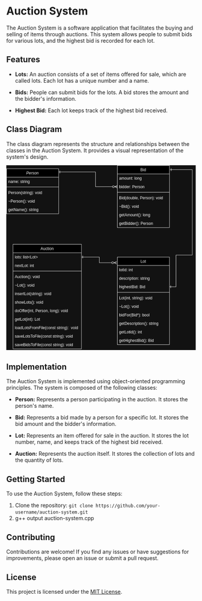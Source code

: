 # Auction System

The Auction System is a software application that facilitates the buying and selling of items through auctions. This system allows people to submit bids for various lots, and the highest bid is recorded for each lot.

## Features

- **Lots:** An auction consists of a set of items offered for sale, which are called lots. Each lot has a unique number and a name.

- **Bids:** People can submit bids for the lots. A bid stores the amount and the bidder's information.

- **Highest Bid:** Each lot keeps track of the highest bid received.

## Class Diagram

The class diagram represents the structure and relationships between the classes in the Auction System. It provides a visual representation of the system's design.

![Class Diagram](./UML_classes.png)

## Implementation

The Auction System is implemented using object-oriented programming principles. The system is composed of the following classes:

- **Person:** Represents a person participating in the auction. It stores the person's name.

- **Bid:** Represents a bid made by a person for a specific lot. It stores the bid amount and the bidder's information.

- **Lot:** Represents an item offered for sale in the auction. It stores the lot number, name, and keeps track of the highest bid received.

- **Auction:** Represents the auction itself. It stores the collection of lots and the quantity of lots.

## Getting Started

To use the Auction System, follow these steps:

1. Clone the repository: `git clone https://github.com/your-username/auction-system.git`
2. g++ output auction-system.cpp

## Contributing

Contributions are welcome! If you find any issues or have suggestions for improvements, please open an issue or submit a pull request.

## License

This project is licensed under the [MIT License](/path/to/license-file).
